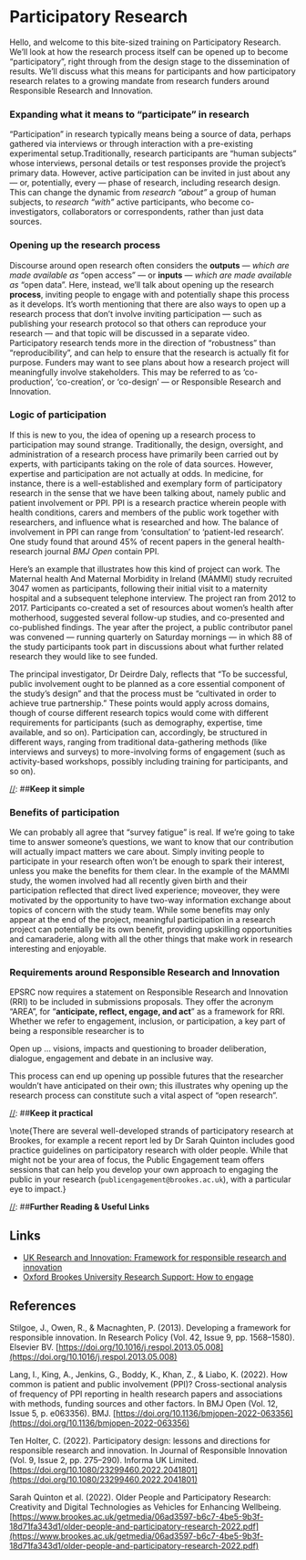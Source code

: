 [//]: ##**Outline**

# Participatory Research


Hello, and welcome to this bite-sized training on Participatory Research.  We’ll look at how the research process itself can be opened up to become “participatory”, right through from the design stage to the dissemination of results.  We’ll discuss what this means for participants and how participatory research relates to a growing mandate from research funders around Responsible Research and Innovation.

[//]: ##**Introduction**

### **Expanding what it means to “participate” in research**

“Participation” in research typically means being a source of data, perhaps gathered via interviews or through interaction with a pre-existing experimental setup.Traditionally, research participants are “human subjects” whose interviews, personal details or test responses provide the project’s primary data. However, active participation can be invited in just about any — or, potentially, every — phase of research, including research design. This can change the dynamic from *research “about”* a group of human subjects, to *research “with”* active participants, who become co-investigators, collaborators or correspondents, rather than just data sources.

### **Opening up the research process**

Discourse around open research often considers the **outputs** — *which are made available as* “open access” — or **inputs** — *which are made available as* “open data”. Here, instead, we’ll talk about opening up the research **process**, inviting people to engage with and potentially shape this process as it develops.  It’s worth mentioning that there are also ways to open up a research process that don’t involve inviting participation — such as publishing your research protocol so that others can reproduce your research — and that topic will be discussed in a separate video.  Participatory research tends more in the direction of “robustness” than “reproducibility”, and can help to ensure that the research is actually fit for purpose. Funders may want to see plans about how a research project will meaningfully involve stakeholders.  This may be referred to as ‘co-production’, ‘co-creation’, or ‘co-design’ — or Responsible Research and Innovation.

[//]: ##**Flow**

### **Logic of participation**

If this is new to you, the idea of opening up a research process to participation may sound strange. Traditionally, the design, oversight, and administration of a research process have primarily been carried out by experts, with participants taking on the role of data sources.  However, expertise and participation are not actually at odds. In medicine, for instance, there is a well-established and exemplary form of participatory research in the sense that we have been talking about, namely public and patient involvement or PPI.  PPI is a research practice wherein people with health conditions, carers and members of the public work together with researchers, and influence what is researched and how. The balance of involvement in PPI can range from ‘consultation’ to ‘patient-led research’.  One study found that around 45% of recent papers in the general health-research journal *BMJ Open* contain PPI.  

Here’s an example that illustrates how this kind of project can work. The Maternal health And Maternal Morbidity in Ireland (MAMMI) study recruited 3047 women as participants, following their initial visit to a maternity hospital and a subsequent telephone interview.  The project ran from 2012 to 2017\. Participants co-created a set of resources about women’s health after motherhood, suggested several follow-up studies, and co-presented and co-published findings.  The year after the project, a public contributor panel was convened — running quarterly on Saturday mornings — in which 88 of the study participants took part in discussions about what further related research they would like to see funded. 

The principal investigator, Dr Deirdre Daly, reflects that “To be successful, public involvement ought to be planned as a core essential component of the study’s design” and that the process must be “cultivated in order to achieve true partnership.”  These points would apply across domains, though of course different research topics would come with different requirements for participants (such as demography, expertise, time available, and so on).  Participation can, accordingly, be structured in different ways, ranging from traditional data-gathering methods (like interviews and surveys) to more-involving forms of engagement (such as activity-based workshops, possibly including training for participants, and so on).  

[//]: ##**Keep it simple**

### **Benefits of participation**

We can probably all agree that “survey fatigue” is real. If we’re going to take time to answer someone’s questions, we want to know that our contribution will actually impact matters we care about. Simply inviting people to participate in your research often won’t be enough to spark their interest, unless you make the benefits for them clear. In the example of the MAMMI study, the women involved had all recently given birth and their participation reflected that direct lived experience; moveover, they were motivated by the opportunity to have two-way information exchange about topics of concern with the study team. While some benefits may only appear at the end of the project, meaningful participation in a research project can potentially be its own benefit, providing upskilling opportunities and camaraderie, along with all the other things that make work in research interesting and enjoyable. 

### **Requirements around Responsible Research and Innovation**

EPSRC now requires a statement on Responsible Research and Innovation (RRI) to be included in submissions proposals. They offer the acronym “AREA”, for “**anticipate, reflect, engage, and act**” as a framework for RRI.  Whether we refer to engagement, inclusion, or participation, a key part of being a responsible researcher is to

Open up ... visions, impacts and questioning to broader deliberation, dialogue, engagement and debate in an inclusive way.

This process can end up opening up possible futures that the researcher wouldn’t have anticipated on their own; this illustrates why opening up the research process can constitute such a vital aspect of “open research”.

[//]: ##**Keep it practical**

\note{There are several well-developed strands of participatory research at Brookes, for example a recent report led by Dr Sarah Quinton includes good practice guidelines on participatory research with older people. While that might not be your area of focus, the Public Engagement team offers sessions that can help you develop your own approach to engaging the public in your research (`publicengagement@brookes.ac.uk`), with a particular eye to impact.}


[//]: ##**Further Reading & Useful Links**

## Links

- [UK Research and Innovation: Framework for responsible research and innovation](https://www.ukri.org/who-we-are/epsrc/our-policies-and-standards/framework-for-responsible-innovation/)
- [Oxford Brookes University Research Support: How to engage](https://www.brookes.ac.uk/sites/research-support/pen/how-to-engage)

## References

Stilgoe, J., Owen, R., & Macnaghten, P. (2013). Developing a framework for responsible innovation. In Research Policy (Vol. 42, Issue 9, pp. 1568–1580). Elsevier BV. [https://doi.org/10.1016/j.respol.2013.05.008](https://doi.org/10.1016/j.respol.2013.05.008)

Lang, I., King, A., Jenkins, G., Boddy, K., Khan, Z., & Liabo, K. (2022). How common is patient and public involvement (PPI)? Cross-sectional analysis of frequency of PPI reporting in health research papers and associations with methods, funding sources and other factors. In BMJ Open (Vol. 12, Issue 5, p. e063356). BMJ. [https://doi.org/10.1136/bmjopen-2022-063356](https://doi.org/10.1136/bmjopen-2022-063356)

Ten Holter, C. (2022). Participatory design: lessons and directions for responsible research and innovation. In Journal of Responsible Innovation (Vol. 9, Issue 2, pp. 275–290). Informa UK Limited. [https://doi.org/10.1080/23299460.2022.2041801](https://doi.org/10.1080/23299460.2022.2041801)

Sarah Quinton et al. (2022). Older People and Participatory Research: Creativity and Digital Technologies as Vehicles for Enhancing Wellbeing. [https://www.brookes.ac.uk/getmedia/06ad3597-b6c7-4be5-9b3f-18d71fa343d1/older-people-and-participatory-research-2022.pdf](https://www.brookes.ac.uk/getmedia/06ad3597-b6c7-4be5-9b3f-18d71fa343d1/older-people-and-participatory-research-2022.pdf)
